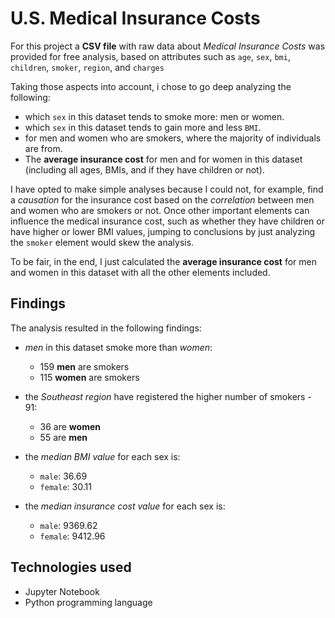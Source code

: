 # U.S. Medical Insurance Costs

For this project a **CSV file** with raw data about _Medical Insurance Costs_ was provided for free analysis, based on attributes such as `age`, `sex`, `bmi`, `children`, `smoker`, `region`, and `charges`

Taking those aspects into account, i chose to go deep analyzing the following:
- which `sex` in this dataset tends to smoke more: men or women.
- which `sex`  in this dataset tends to gain more and less `BMI`.
- for men and women who are smokers, where the majority of individuals are from.
- The **average insurance cost** for men and for women in this dataset (including all ages, BMIs, and if they have children or not).
  
I have opted to make simple analyses because I could not, for example, find a _causation_ for the insurance cost based on the _correlation_ between men and women who are smokers or not. Once other important elements can influence the medical insurance cost, such as whether they have children or have higher or lower BMI values, jumping to conclusions by just analyzing the `smoker` element would skew the analysis.

To be fair, in the end, I just calculated the **average insurance cost** for men and women in this dataset with all the other elements included.

## Findings

The analysis resulted in the following findings:

- _men_ in this dataset smoke more than _women_:
  - 159 **men** are smokers
  - 115 **women** are smokers

- the _Southeast region_ have registered the higher number of smokers - 91:
  - 36 are **women**
  - 55 are **men** 

- the _median BMI value_ for each sex is:
  - `male`: 36.69
  - `female`: 30.11

- the _median insurance cost value_ for each sex is:
  - `male`: 9369.62
  - `female`: 9412.96

## Technologies used

 - Jupyter Notebook
 - Python programming language
